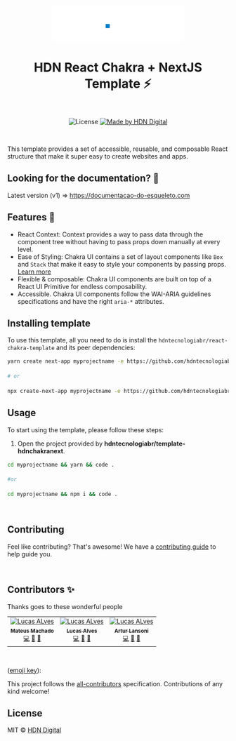 <p align="center">
  <a href="https://github.com/hdntecnologiabr/react-chakra-template">
    <img src=".github/hdn-logo.png" alt="HDN Digital logo" width="300" />
  </a>
</p>

<h1 align="center">HDN React Chakra + NextJS Template ⚡️</h1>

<br>

<p align="center">
  <img alt="License" src="https://img.shields.io/badge/license-MIT-%2304D361">

  <a href="https://github.com/hdntecnologiabr">
    <img alt="Made by HDN Digital" src="https://img.shields.io/badge/made%20by-HDN%20Digital-%2304D361">
  </a>
</p>

<br>

<!-- <p align="center">
  <kbd>
    <img width="250" style="border-radius: 5px" height="450" src="https://i.imgur.com/7CJSiNA.gif" alt="Intro">
  </kbd>
</p> -->

This template provides a set of accessible, reusable, and composable React
structure that make it super easy to create websites and apps.

## Looking for the documentation? 📝

Latest version (v1) => https://documentacao-do-esqueleto.com

## Features 🚀

- React Context: Context provides a way to pass data through the component tree without
  having to pass props down manually at every level.
- Ease of Styling: Chakra UI contains a set of layout components like `Box` and
  `Stack` that make it easy to style your components by passing props.
  [Learn more](https://chakra-ui.com/style-props)
- Flexible & composable: Chakra UI components are built on top of a React UI
  Primitive for endless composability.
- Accessible. Chakra UI components follow the WAI-ARIA guidelines specifications
  and have the right `aria-*` attributes.

## Installing template

To use this template, all you need to do is install the
`hdntecnologiabr/react-chakra-template` and its peer dependencies:

```sh
yarn create next-app myprojectname -e https://github.com/hdntecnologiabr/template-hdnchakranext

# or

npx create-next-app myprojectname -e https://github.com/hdntecnologiabr/template-hdnchakranext
```

## Usage

To start using the template, please follow these steps:

1. Open the project provided by
   **hdntecnologiabr/template-hdnchakranext**.

```sh
cd myprojectname && yarn && code .

#or

cd myprojectname && npm i && code .
```

<br>

## Contributing

Feel like contributing? That's awesome! We have a
[contributing guide](./CONTRIBUTING.md) to help guide you.

<br>

## Contributors ✨

Thanks goes to these wonderful people

<!-- ALL-CONTRIBUTORS-LIST:START - Do not remove or modify this section -->
<!-- prettier-ignore-start -->
<!-- markdownlint-disable -->
<table>
  <tr>
    <td align="center"><a href="https://github.com/mtsmachado8"><img src="https://avatars.githubusercontent.com/u/11022437?v=4" width="64px;" alt="Lucas ALves"/><br /><sub><b>Mateus Machado</b></sub></a><br /><a href="https://github.com/hdntecnologiabr/react-chakra-template/commits?author=segunadebayo" title="Code">💻</a> <a href="#maintenance-segunadebayo" title="Maintenance">🚧</a> <a href="https://github.com/hdntecnologiabr/react-chakra-template/commits?author=segunadebayo" title="Documentation">📖</a></td>
    <td align="center"><a href="https://github.com/lcoalves"><img src="https://avatars.githubusercontent.com/u/46606051?s=400&u=3948d2c4d9e07161308481519b64875de824090d&v=4" width="64px;" alt="Lucas ALves"/><br /><sub><b>Lucas Alves</b></sub></a><br /><a href="https://github.com/hdntecnologiabr/react-chakra-template/commits?author=segunadebayo" title="Code">💻</a> <a href="#maintenance-segunadebayo" title="Maintenance">🚧</a> <a href="https://github.com/hdntecnologiabr/react-chakra-template/commits?author=segunadebayo" title="Documentation">📖</a></td>
    <td align="center"><a href="https://github.com/arturlansoni"><img src="https://avatars.githubusercontent.com/u/47609390?v=4" width="64px;" alt="Lucas ALves"/><br /><sub><b>Artur Lansoni</b></sub></a><br /><a href="https://github.com/hdntecnologiabr/react-chakra-template/commits?author=segunadebayo" title="Code">💻</a> <a href="#maintenance-segunadebayo" title="Maintenance">🚧</a> <a href="https://github.com/hdntecnologiabr/react-chakra-template/commits?author=segunadebayo" title="Documentation">📖</a></td>
  </tr>

</table>

<!-- markdownlint-restore -->
<!-- prettier-ignore-end -->

<!-- ALL-CONTRIBUTORS-LIST:END -->

<br>

([emoji key](https://allcontributors.org/docs/en/emoji-key)):

This project follows the
[all-contributors](https://github.com/all-contributors/all-contributors)
specification. Contributions of any kind welcome!

## License

MIT © [HDN Digital](https://github.com/hdntecnologiabr)

